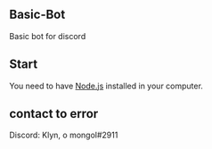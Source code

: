 ## Basic-Bot
Basic bot for discord

## Start
You need to have [Node.js](https://nodejs.org) installed in your computer. 

## contact to error
Discord: Klyn, o mongol#2911

